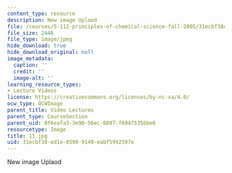 ```yaml
---
content_type: resource
description: New image Uplaod
file: /courses/5-112-principles-of-chemical-science-fall-2005/31ecbf38ed1e85909149eabf5992597e_11.jpg
file_size: 2446
file_type: image/jpeg
hide_download: true
hide_download_original: null
image_metadata:
  caption: ''
  credit: ''
  image-alt: ''
learning_resource_types:
- Lecture Videos
license: https://creativecommons.org/licenses/by-nc-sa/4.0/
ocw_type: OCWImage
parent_title: Video Lectures
parent_type: CourseSection
parent_uid: 0f6eafa3-3e90-56ec-6097-f69475356be6
resourcetype: Image
title: 11.jpg
uid: 31ecbf38-ed1e-8590-9149-eabf5992597e
---
```

New image Uplaod
